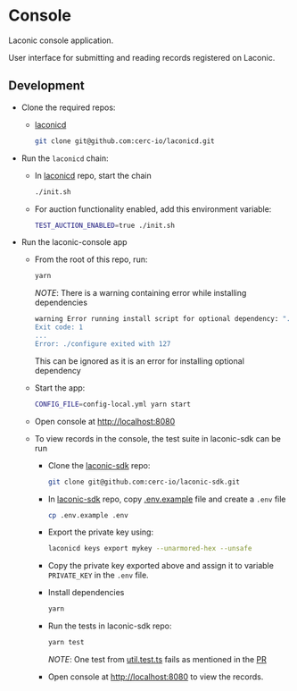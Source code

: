 # Console

Laconic console application.

User interface for submitting and reading records registered on Laconic.

## Development

* Clone the required repos:
  * [laconicd](https://github.com/cerc-io/laconicd)

    ```bash
    git clone git@github.com:cerc-io/laconicd.git
    ```

* Run the `laconicd` chain:
  * In [laconicd](https://github.com/cerc-io/laconicd) repo, start the chain

    ```bash
    ./init.sh
    ```
  * For auction functionality enabled, add this environment variable:

    ```bash
    TEST_AUCTION_ENABLED=true ./init.sh
    ```

* Run the laconic-console app
  * From the root of this repo, run:

    ```bash
    yarn
    ```

    *NOTE*: There is a warning containing error while installing dependencies

    ```bash
    warning Error running install script for optional dependency: ".../laconic-console/node_modules/sodium-native: Command failed.
    Exit code: 1
    ...
    Error: ./configure exited with 127
    ```

    This can be ignored as it is an error for installing optional dependency

  * Start the app:

      ```bash 
      CONFIG_FILE=config-local.yml yarn start
      ```

  * Open console at <http://localhost:8080>

  * To view records in the console, the test suite in laconic-sdk can be run

    * Clone the [laconic-sdk](https://github.com/cerc-io/laconic-sdk) repo:

      ```bash
      git clone git@github.com:cerc-io/laconic-sdk.git
      ```

    * In [laconic-sdk](https://github.com/cerc-io/laconic-sdk) repo, copy [.env.example](https://github.com/cerc-io/laconic-sdk/blob/main/.env.example) file and create a `.env` file

      ```bash
      cp .env.example .env
      ```

    * Export the private key using:

      ```bash
      laconicd keys export mykey --unarmored-hex --unsafe
      ```

    * Copy the private key exported above and assign it to variable `PRIVATE_KEY` in the `.env` file.

    * Install dependencies

      ```bash
      yarn
      ```

    * Run the tests in laconic-sdk repo:

      ```bash
      yarn test
      ```

      *NOTE*: One test from [util.test.ts](https://github.com/cerc-io/laconic-sdk/blob/main/src/util.test.ts) fails as mentioned in the [PR](https://github.com/cerc-io/laconic-sdk/pull/5#issuecomment-1299572012)

    * Open console at <http://localhost:8080> to view the records.
